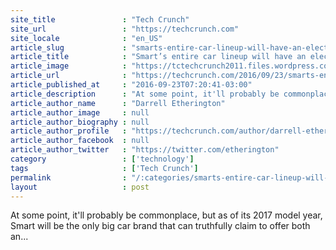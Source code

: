 ```yaml
---
site_title               : "Tech Crunch"
site_url                 : "https://techcrunch.com"
site_locale              : "en_US"
article_slug             : "smarts-entire-car-lineup-will-have-an-electric-drive-option-in-2017"
article_title            : "Smart’s entire car lineup will have an electric drive option in 2017"
article_image            : "https://tctechcrunch2011.files.wordpress.com/2016/09/16c710_088-970x647-c.jpg?w=764&h=400&crop=1"
article_url              : "https://techcrunch.com/2016/09/23/smarts-entire-car-lineup-will-have-an-electric-drive-option-in-2017/"
article_published_at     : "2016-09-23T07:20:41-03:00"
article_description      : "At some point, it'll probably be commonplace, but as of its 2017 model year, Smart will be the only big car brand that can truthfully claim to offer both an..."
article_author_name      : "Darrell Etherington"
article_author_image     : null
article_author_biography : null
article_author_profile   : "https://techcrunch.com/author/darrell-etherington/"
article_author_facebook  : null
article_author_twitter   : "https://twitter.com/etherington"
category                 : ['technology']
tags                     : ['Tech Crunch']
permalink                : "/:categories/smarts-entire-car-lineup-will-have-an-electric-drive-option-in-2017/"
layout                   : post
---
```


At some point, it'll probably be commonplace, but as of its 2017 model year, Smart will be the only big car brand that can truthfully claim to offer both an...
